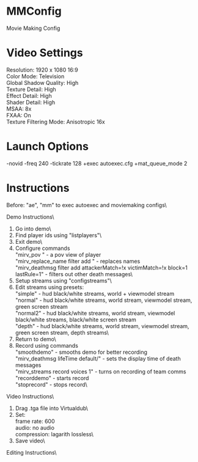 # MMConfig
Movie Making Config

# Video Settings
Resolution: 1920 x 1080 16:9\
Color Mode: Television\
Global Shadow Quality: High\
Texture Detail: High\
Effect Detail: High\
Shader Detail: High\
MSAA: 8x\
FXAA: On\
Texture Filtering Mode: Anisotropic 16x

# Launch Options
-novid -freq 240 -tickrate 128 +exec autoexec.cfg +mat_queue_mode 2

# Instructions
Before: "ae", "mm" to exec autoexec and moviemaking configs\

Demo Instructions\
1. Go into demo\
2. Find player ids using "listplayers"\
3. Exit demo\
4. Configure commands\
	"mirv_pov <id>" - a pov view of player\
	"mirv_replace_name filter add <userid> <newname>" - replaces names\
	"mirv_deathmsg filter add attackerMatch=!x<XUID> victimMatch=!x<XUID> block=1 lastRule=1" - filters out other death messages\
5. Setup streams using "configstreams"\
6. Edit streams using presets:\
	"simple" - hud black/white streams, world + viewmodel stream\
	"normal" - hud black/white streams, world stream, viewmodel stream, green screen stream\
	"normal2" - hud black/white streams, world stream, viewmodel black/white streams, black/white screen stream\
	"depth" - hud black/white streams, world stream, viewmodel stream, green screen stream, depth streams\
7. Return to demo\
8. Record using commands\
	"smoothdemo" - smooths demo for better recording\
	"mirv_deathmsg lifeTime default/<time>" - sets the display time of death messages\
	"mirv_streams record voices 1" - turns on recording of team comms\
	"recorddemo" - starts record\
	"stoprecord" - stops record\

Video Instructions\
1. Drag .tga file into Virtualdub\
2. Set:\
	frame rate: 600\
	audio: no audio\
	compression: lagarith lossless\
3. Save video\

Editing Instructions\
	